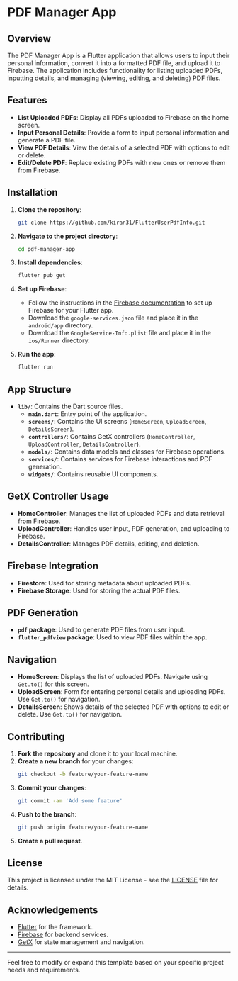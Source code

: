 # PDF Manager App

## Overview

The PDF Manager App is a Flutter application that allows users to input their personal information, convert it into a formatted PDF file, and upload it to Firebase. The application includes functionality for listing uploaded PDFs, inputting details, and managing (viewing, editing, and deleting) PDF files.

## Features

- **List Uploaded PDFs**: Display all PDFs uploaded to Firebase on the home screen.
- **Input Personal Details**: Provide a form to input personal information and generate a PDF file.
- **View PDF Details**: View the details of a selected PDF with options to edit or delete.
- **Edit/Delete PDF**: Replace existing PDFs with new ones or remove them from Firebase.

## Installation

1. **Clone the repository**:
    ```bash
    git clone https://github.com/kiran31/FlutterUserPdfInfo.git
    ```

2. **Navigate to the project directory**:
    ```bash
    cd pdf-manager-app
    ```

3. **Install dependencies**:
    ```bash
    flutter pub get
    ```

4. **Set up Firebase**:
    - Follow the instructions in the [Firebase documentation](https://firebase.google.com/docs/flutter/setup) to set up Firebase for your Flutter app.
    - Download the `google-services.json` file and place it in the `android/app` directory.
    - Download the `GoogleService-Info.plist` file and place it in the `ios/Runner` directory.

5. **Run the app**:
    ```bash
    flutter run
    ```

## App Structure

- **`lib/`**: Contains the Dart source files.
    - **`main.dart`**: Entry point of the application.
    - **`screens/`**: Contains the UI screens (`HomeScreen`, `UploadScreen`, `DetailsScreen`).
    - **`controllers/`**: Contains GetX controllers (`HomeController`, `UploadController`, `DetailsController`).
    - **`models/`**: Contains data models and classes for Firebase operations.
    - **`services/`**: Contains services for Firebase interactions and PDF generation.
    - **`widgets/`**: Contains reusable UI components.

## GetX Controller Usage

- **HomeController**: Manages the list of uploaded PDFs and data retrieval from Firebase.
- **UploadController**: Handles user input, PDF generation, and uploading to Firebase.
- **DetailsController**: Manages PDF details, editing, and deletion.

## Firebase Integration

- **Firestore**: Used for storing metadata about uploaded PDFs.
- **Firebase Storage**: Used for storing the actual PDF files.

## PDF Generation

- **`pdf` package**: Used to generate PDF files from user input.
- **`flutter_pdfview` package**: Used to view PDF files within the app.

## Navigation

- **HomeScreen**: Displays the list of uploaded PDFs. Navigate using `Get.to()` for this screen.
- **UploadScreen**: Form for entering personal details and uploading PDFs. Use `Get.to()` for navigation.
- **DetailsScreen**: Shows details of the selected PDF with options to edit or delete. Use `Get.to()` for navigation.

## Contributing

1. **Fork the repository** and clone it to your local machine.
2. **Create a new branch** for your changes:
    ```bash
    git checkout -b feature/your-feature-name
    ```
3. **Commit your changes**:
    ```bash
    git commit -am 'Add some feature'
    ```
4. **Push to the branch**:
    ```bash
    git push origin feature/your-feature-name
    ```
5. **Create a pull request**.

## License

This project is licensed under the MIT License - see the [LICENSE](LICENSE) file for details.

## Acknowledgements

- [Flutter](https://flutter.dev) for the framework.
- [Firebase](https://firebase.google.com) for backend services.
- [GetX](https://pub.dev/packages/get) for state management and navigation.

---

Feel free to modify or expand this template based on your specific project needs and requirements.
